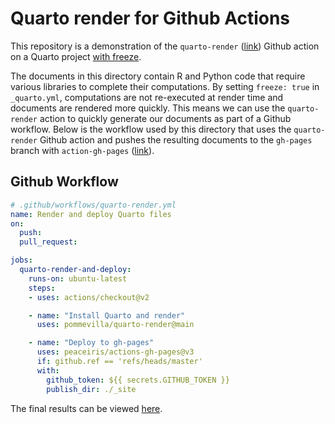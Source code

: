 # Quarto render for Github Actions

This repository is a demonstration of the `quarto-render` ([link](https://github.com/pommevilla/quarto-render)) Github action on a Quarto project [with freeze](https://quarto.org/docs/books/book-authoring.html?q=freeze#freezing). 

The documents in this directory contain R and Python code that require various libraries to complete their computations. 
By setting `freeze: true` in `_quarto.yml`,  computations are not re-executed at render time and documents are rendered more quickly. 
This means we can use the `quarto-render` action to quickly generate our documents as part of a Github workflow. 
Below is the workflow used by this directory that uses the `quarto-render` Github action and pushes the resulting documents to the `gh-pages` branch with `action-gh-pages` ([link](https://github.com/peaceiris/actions-gh-pages)). 

## Github Workflow

```yaml
# .github/workflows/quarto-render.yml
name: Render and deploy Quarto files
on: 
  push:
  pull_request:

jobs:
  quarto-render-and-deploy:
    runs-on: ubuntu-latest
    steps:
    - uses: actions/checkout@v2

    - name: "Install Quarto and render"
      uses: pommevilla/quarto-render@main

    - name: "Deploy to gh-pages"
      uses: peaceiris/actions-gh-pages@v3
      if: github.ref == 'refs/heads/master'
      with:
        github_token: ${{ secrets.GITHUB_TOKEN }}
        publish_dir: ./_site
```

The final results can be viewed [here](https://pommevilla.github.io/friendly-dollop/).

